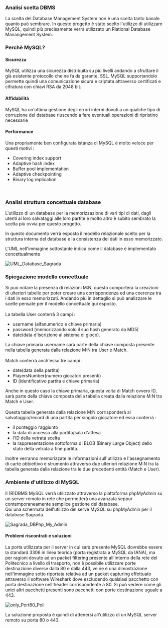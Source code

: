 ### Analisi scelta DBMS
La scelta del Database Management System non è una scelta tanto banale quanto può sembrare. In questo progetto è stato scelto l'utilizzo di utilizzare MySQL, quindi più precisamente verrà utilizzato un Rlational Database Manangement System.

### Perchè MySQL?

#### Sicurezza
MySQL utilizza una sicurezza distribuita su più livelli andando a sfruttare il già esistente protocollo che ne fa da garante, SSL. MySQL supportandolo permette quindi una comunicazione sicura e criptata attraverso certificati e cifratura con chiavi RSA da 2048 bit.

#### Affidabilità
MySQL ha un'ottima gestione degli errori interni dovuti a un qualche tipo di corruzione del database riuscendo a fare eventuali operazioni di ripristino necessarie

#### Performance
Una propriamente ben configurata istanza di MySQL è molto veloce per questi motivi :
 - Covering index support
 - Adaptive hash index
 - Buffer pool implementation
 - Adaptive checkpointing
 - Binary log replication

<br/>  

### Analisi struttura concettuale database
L'utilizzo di un database per la memorizzazione di vari tipi di dati, dagli utenti ai loro salvataggi alle loro partite e molto altro è subito sembrato la scelta più ovvia per questo progetto.

In questo documento verrà esposto il modello relazionale scelto per la struttura interna del database e la consistenza dei dati in esso memorizzato.

L'UML nell'immagine sottostante indica come il database è implementato concettualmente

<img src="https://preview.ibb.co/fn1qLd/UML_Database_Sagrada.png" alt="UML_Database_Sagrada">


### Spiegazione modello concettuale
Si può notare la presenza di relazioni M:N, questo comporterà la creazioni di ulteriori tabelle per poter creare una corrispondenza ed una coerenza tra i dati in esso memorizzati.
Andando più in dettaglio si può analizzare le scelte pensate per il modello concettuale qui esposto.<br/>  
La tabella User conterrà 3 campi :
 - username (alfanumerico e chiave primaria)
 - password (memorizzando solo il suo hash generato da MD5)
 - date(data d'iscrizione al sistema di gioco).<br/>  

La chiave primaria username sarà parte della chiave composta presente nella tabella generata dalla relazione M:N tra User e Match.<br/>  
Match conterrà anch'esso tre campi :
 - date(data della partita)
 - PlayersNumber(numero giocatori presenti)
 - ID (identificativo partita e chiave primaria)<br/>  

Anche in questo caso la chiave primaria, questa volta di Match ovvero ID, sarà parte della chiave composta della tabella creata dalla relazione M:N tra Match e User.<br/>  
Questa tabella generata dalla relazione M:N corrisponderà al salvataggio/record di una partita per singolo giocatore ed essa conterrà :
 - il punteggio raggiunto
 - la data di accesso alla partita/sala d'attesa
 - l'ID della vetrata scelta
 - la rappresentazione sottoforma di BLOB (Binary Large Object) dello stato della vetrata a fine partita.<br/>  

Inoltre verranno memorizzate le informazioni sull'utilizzo e l'assegnamento di carte obbiettivo e strumento attraverso due ulteriori relazione M:N tra la tabella generata dalla relazione tra le due precedenti entità (Match e User).

### Ambiente d'utilizzo di MySQL
Il (R)DBMS MySQL verrà utilizzato attraverso la piattaforma phpMyAdmin su un server remoto in rete che permetterà una avanzata seppur contemporaneamente semplice gestione del database.  
Qui una schermata dell'utilizzo del serve MySQL su phpMyAdmin per il database Sagrada.

<img src="https://preview.ibb.co/bD3CYy/Sagrada_DBPhp_My_Admin.png" alt="Sagrada_DBPhp_My_Admin">

#### Problemi riscontrati e soluzioni
La porta utilizzata per il server in cui sarà presente MySQL dovrebbe essere la standard 3306 in linea teorica (porta registrata a MySQL da IANA), ma per ragioni dovute ad un packet filtering presente all'interno della rete del Politecnico a livello di trasporto, non è possibile utilizzare porte destinazione diverse dalla 80 e dalla 443, ve ne è una dimostrazione nell'immagine sotto riportata relativa ad un packet capturing effettuato attraverso il software Wireshark dove escludendo qualsiasi pacchetto con porta destinazione nell'header corrispondente a 80. Si può vedere come gli unici altri pacchetti presenti sono pacchetti con porte destinazione uguale a 443.

<img src="https://preview.ibb.co/dwFjwJ/only_Port80_Poli.png" alt="only_Port80_Poli"><br/>  

La soluzione proposta è quindi di attenersi all'utilizzo di un MySQL server remoto su porta 80 o 443.
